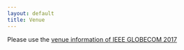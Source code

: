 ```yaml
---
layout: default
title: Venue
---
```


Please use the [venue information of IEEE GLOBECOM 2017](http://globecom2017.ieee-globecom.org/hotel-travel)
